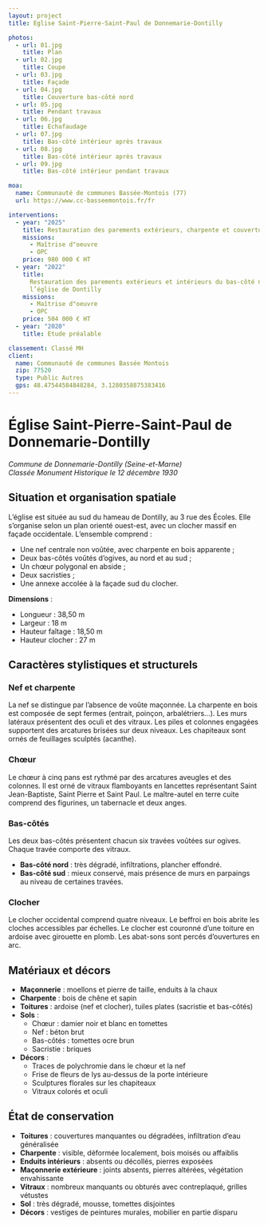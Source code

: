 ```yaml
---
layout: project
title: Eglise Saint-Pierre-Saint-Paul de Donnemarie-Dontilly

photos:
  - url: 01.jpg
    title: Plan
  - url: 02.jpg
    title: Coupe
  - url: 03.jpg
    title: Façade
  - url: 04.jpg
    title: Couverture bas-côté nord
  - url: 05.jpg
    title: Pendant travaux
  - url: 06.jpg
    title: Echafaudage
  - url: 07.jpg
    title: Bas-côté intérieur après travaux
  - url: 08.jpg
    title: Bas-côté intérieur après travaux
  - url: 09.jpg
    title: Bas-côté intérieur pendant travaux

moa:
  name: Communauté de communes Bassée-Montois (77)
  url: https://www.cc-basseemontois.fr/fr

interventions:
  - year: "2025"
    title: Restauration des parements extérieurs, charpente et couverture
    missions:
      - Maîtrise d"oeuvre
      - OPC
    price: 980 000 € HT
  - year: "2022"
    title:
      Restauration des parements extérieurs et intérieurs du bas-côté nord de
      l’église de Dontilly
    missions:
      - Maîtrise d"oeuvre
      - OPC
    price: 504 000 € HT
  - year: "2020"
    title: Etude préalable

classement: Classé MH
client:
  name: Communauté de communes Bassée Montois
  zip: 77520
  type: Public Autres
  gps: 48.47544584848284, 3.1280358875383416
---
```


# Église Saint-Pierre-Saint-Paul de Donnemarie-Dontilly

_Commune de Donnemarie-Dontilly (Seine-et-Marne)_  
_Classée Monument Historique le 12 décembre 1930_

## Situation et organisation spatiale

L’église est située au sud du hameau de Dontilly, au 3 rue des Écoles. Elle
s’organise selon un plan orienté ouest-est, avec un clocher massif en façade
occidentale. L’ensemble comprend :

- Une nef centrale non voûtée, avec charpente en bois apparente ;
- Deux bas-côtés voûtés d’ogives, au nord et au sud ;
- Un chœur polygonal en abside ;
- Deux sacristies ;
- Une annexe accolée à la façade sud du clocher.

**Dimensions** :

- Longueur : 38,50 m
- Largeur : 18 m
- Hauteur faîtage : 18,50 m
- Hauteur clocher : 27 m

## Caractères stylistiques et structurels

### Nef et charpente

La nef se distingue par l’absence de voûte maçonnée. La charpente en bois est
composée de sept fermes (entrait, poinçon, arbalétriers…). Les murs latéraux
présentent des oculi et des vitraux. Les piles et colonnes engagées supportent
des arcatures brisées sur deux niveaux. Les chapiteaux sont ornés de feuillages
sculptés (acanthe).

### Chœur

Le chœur à cinq pans est rythmé par des arcatures aveugles et des colonnes. Il
est orné de vitraux flamboyants en lancettes représentant Saint Jean-Baptiste,
Saint Pierre et Saint Paul. Le maître-autel en terre cuite comprend des
figurines, un tabernacle et deux anges.

### Bas-côtés

Les deux bas-côtés présentent chacun six travées voûtées sur ogives. Chaque
travée comporte des vitraux.

- **Bas-côté nord** : très dégradé, infiltrations, plancher effondré.
- **Bas-côté sud** : mieux conservé, mais présence de murs en parpaings au
  niveau de certaines travées.

### Clocher

Le clocher occidental comprend quatre niveaux. Le beffroi en bois abrite les
cloches accessibles par échelles. Le clocher est couronné d’une toiture en
ardoise avec girouette en plomb. Les abat-sons sont percés d’ouvertures en arc.

## Matériaux et décors

- **Maçonnerie** : moellons et pierre de taille, enduits à la chaux
- **Charpente** : bois de chêne et sapin
- **Toitures** : ardoise (nef et clocher), tuiles plates (sacristie et
  bas-côtés)
- **Sols** :
  - Chœur : damier noir et blanc en tomettes
  - Nef : béton brut
  - Bas-côtés : tomettes ocre brun
  - Sacristie : briques
- **Décors** :
  - Traces de polychromie dans le chœur et la nef
  - Frise de fleurs de lys au-dessus de la porte intérieure
  - Sculptures florales sur les chapiteaux
  - Vitraux colorés et oculi

## État de conservation

- **Toitures** : couvertures manquantes ou dégradées, infiltration d’eau
  généralisée
- **Charpente** : visible, déformée localement, bois moisés ou affaiblis
- **Enduits intérieurs** : absents ou décollés, pierres exposées
- **Maçonnerie extérieure** : joints absents, pierres altérées, végétation
  envahissante
- **Vitraux** : nombreux manquants ou obturés avec contreplaqué, grilles
  vétustes
- **Sol** : très dégradé, mousse, tomettes disjointes
- **Décors** : vestiges de peintures murales, mobilier en partie disparu
